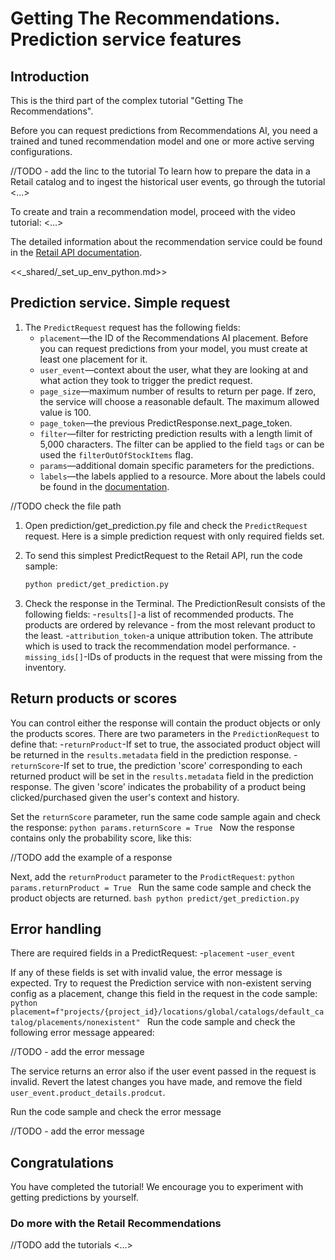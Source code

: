 <walkthrough-metadata>
  <meta name="title" content="Getting The Recommendations. Prediction Service" />
  <meta name="description" content="Prediction service features" />
  <meta name="component_id" content="593554" />
  <meta name="short_id" content="true" />
</walkthrough-metadata>

# Getting The Recommendations. Prediction service features

## Introduction

This is the third part of the complex tutorial "Getting The Recommendations".

Before you can request predictions from Recommendations AI, you need a trained and tuned recommendation model and one or more active serving configurations.

//TODO - add the linc to the tutorial
To learn how to prepare the data in a Retail catalog and to ingest the historical user events, go through the tutorial <...>

To create and train a recommendation model, proceed with the video tutorial: <...>

The detailed information about the recommendation service could be found in the [Retail API documentation](https://cloud.google.com/retail/docs/predict#recommendations-predict-java).

<walkthrough-tutorial-duration duration="10"></walkthrough-tutorial-duration>

<<_shared/_set_up_env_python.md>>

## Prediction service. Simple request

1. The `PredictRequest` request has the following fields:
    - `placement`—the ID of the Recommendations AI placement. Before you can request predictions from your model, you must create at least one placement for it.
    - `user_event`—context about the user, what they are looking at and what action they took to trigger the predict request.
    - `page_size`—maximum number of results to return per page. If zero, the service will choose a reasonable default. The maximum allowed value is 100.
    - `page_token`—the previous PredictResponse.next_page_token.
    - `filter`—filter for restricting prediction results with a length limit of 5,000 characters. The filter can be applied to the field `tags` or can be used the `filterOutOfStockItems` flag.
    - `params`—additional domain specific parameters for the predictions.
    - `labels`—the labels applied to a resource. More about the labels could be found in the [documentation](https://cloud.google.com/resource-manager/docs/creating-managing-labels#requirements).
   
//TODO check the file path
1. Open <walkthrough-editor-select-regex filePath="cloudshell_open/python-retail/samples/interactive-tutorials/prediction/get_prediction.py" regex="# get prodciction request">prediction/get_prediction.py</walkthrough-editor-select-regex> file and check the `PredictRequest` request.
Here is a simple prediction request with only required fields set.

1. To send this simplest PredictRequest to the Retail API, run the code sample:

    ```bash
    python predict/get_prediction.py
    ```

1. Check the response in the Terminal. The PredictionResult consists of the following fields:
   -`results[]`-a list of recommended products. The products are ordered by relevance - from the most relevant product to the least.
   -`attribution_token`-a unique attribution token. The attribute which is used to track the recommendation model performance.
   -`missing_ids[]`-IDs of products in the request that were missing from the inventory.
   
## Return products or scores

You can control either the response will contain the product objects or only the products scores. There are two parameters in the `PredictionRequest` to define that:
    -`returnProduct`-If set to true, the associated product object will be returned in the `results.metadata` field in the prediction response.
    -`returnScore`-If set to true, the prediction 'score' corresponding to each returned product will be set in the `results.metadata` field in the prediction response. 
                    The given 'score' indicates the probability of a product being clicked/purchased given the user's context and history.

Set the `returnScore` parameter, run the same code sample again and check the response:
    ```python
    params.returnScore = True
    ```
Now the response contains only the probability score, like this:

//TODO add the example of a response

Next, add the `returnProduct` parameter to the `ProdictRequest`:
    ```python
    params.returnProduct = True
    ```
Run the same code sample and check the product objects are returned.
    ```bash
    python predict/get_prediction.py
    ```
## Error handling

There are required fields in a PredictRequest:
    -`placement`
    -`user_event`

If any of these fields is set with invalid value, the error message is expected. 
Try to request the Prediction service with non-existent serving config as a placement, change this field in the request in the code sample:
    ```python
    placement=f"projects/{project_id}/locations/global/catalogs/default_catalog/placements/nonexistent"
    ```
Run the code sample and check the following error message appeared:

//TODO - add the error message

The service returns an error also if the user event passed in the request is invalid.
Revert the latest changes you have made, and remove the field `user_event.product_details.prodcut`.

Run the code sample and check the error message

//TODO - add the error message

## Congratulations

<walkthrough-conclusion-trophy></walkthrough-conclusion-trophy>

You have completed the tutorial! We encourage you to experiment with getting predictions by yourself.

<walkthrough-inline-feedback></walkthrough-inline-feedback>

### Do more with the Retail Recommendations
//TODO add the tutorials
<walkthrough-tutorial-card tutorialid="retail__retail_api_v2_<...>" icon="LOGO_PYTHON" title="<...>" keepPrevious=true>
<...></walkthrough-tutorial-card>
